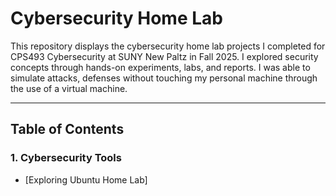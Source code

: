 # Cybersecurity Home Lab

This repository displays the cybersecurity home lab projects I completed for CPS493 Cybersecurity at SUNY New Paltz in Fall 2025. I explored security concepts through hands-on experiments, labs, and reports. I was able to simulate attacks, defenses without touching my personal machine through the use of a virtual machine.

---

## Table of Contents

### 1. Cybersecurity Tools
- [Exploring Ubuntu Home Lab]